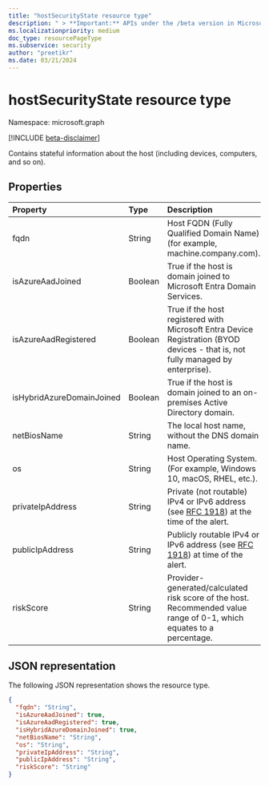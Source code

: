 ```yaml
---
title: "hostSecurityState resource type"
description: " > **Important:** APIs under the /beta version in Microsoft Graph are in preview and are subject to change. Use of these APIs in production applications isn't supported."
ms.localizationpriority: medium
doc_type: resourcePageType
ms.subservice: security
author: "preetikr"
ms.date: 03/21/2024
---
```


# hostSecurityState resource type

Namespace: microsoft.graph

 [!INCLUDE [beta-disclaimer](../../includes/beta-disclaimer.md)]

Contains stateful information about the host (including devices, computers, and so on).

## Properties

| Property   | Type|Description|
|:---------------|:--------|:----------|
|fqdn|String|Host FQDN (Fully Qualified Domain Name) (for example, machine.company.com).|
|isAzureAadJoined|Boolean|True if the host is domain joined to Microsoft Entra Domain Services.|
|isAzureAadRegistered|Boolean|True if the host registered with Microsoft Entra Device Registration (BYOD devices - that is, not fully managed by enterprise).|
|isHybridAzureDomainJoined|Boolean|True if the host is domain joined to an on-premises Active Directory domain.|
|netBiosName|String|The local host name, without the DNS domain name.|
|os|String|Host Operating System. (For example, Windows 10, macOS, RHEL, etc.).|
|privateIpAddress|String|Private (not routable) IPv4 or IPv6 address (see [RFC 1918](https://tools.ietf.org/html/rfc1918)) at the time of the alert.|
|publicIpAddress|String|Publicly routable IPv4 or IPv6 address (see [RFC 1918](https://tools.ietf.org/html/rfc1918)) at time of the alert.|
|riskScore|String|Provider-generated/calculated risk score of the host.  Recommended value range of 0-1, which equates to a percentage.|

## JSON representation

The following JSON representation shows the resource type.

<!-- {
  "blockType": "resource",
  "optionalProperties": [

  ],
  "@odata.type": "microsoft.graph.hostSecurityState"
}-->

```json
{
  "fqdn": "String",
  "isAzureAadJoined": true,
  "isAzureAadRegistered": true,
  "isHybridAzureDomainJoined": true,
  "netBiosName": "String",
  "os": "String",
  "privateIpAddress": "String",
  "publicIpAddress": "String",
  "riskScore": "String"
}

```

<!-- uuid: 8fcb5dbc-d5aa-4681-8e31-b001d5168d79
2015-10-25 14:57:30 UTC -->
<!--
{
  "type": "#page.annotation",
  "description": "hostSecurityState resource",
  "keywords": "",
  "section": "documentation",
  "tocPath": "",
  "suppressions": []
}
-->
